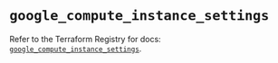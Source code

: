 # `google_compute_instance_settings`

Refer to the Terraform Registry for docs: [`google_compute_instance_settings`](https://registry.terraform.io/providers/hashicorp/google/5.34.0/docs/resources/compute_instance_settings).
